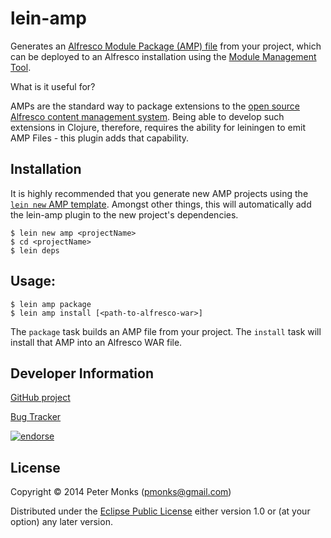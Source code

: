 # lein-amp
Generates an [Alfresco Module Package (AMP) file](http://wiki.alfresco.com/wiki/AMP_Files) from your project, which
can be deployed to an Alfresco installation using the
[Module Management Tool](http://wiki.alfresco.com/wiki/Module_Management_Tool).

What is it useful for?

AMPs are the standard way to package extensions to the [open source Alfresco content management system](http://www.alfresco.org/).
Being able to develop such extensions in Clojure, therefore, requires the ability for leiningen to emit AMP Files - this plugin adds
that capability.

## Installation

It is highly recommended that you generate new AMP projects using the
[`lein new` AMP template](https://github.com/lambdalf/amp-template). Amongst other things, this will automatically add
the lein-amp plugin to the new project's dependencies.

```shell
$ lein new amp <projectName>
$ cd <projectName>
$ lein deps
```

## Usage:
```shell
$ lein amp package
$ lein amp install [<path-to-alfresco-war>]
```

The `package` task builds an AMP file from your project.
The `install` task will install that AMP into an Alfresco WAR file.

## Developer Information

[GitHub project](https://github.com/lambdalf/lein-amp)

[Bug Tracker](https://github.com/lambdalf/lein-amp/issues)

[![endorse](https://api.coderwall.com/pmonks/endorsecount.png)](https://coderwall.com/pmonks)

## License

Copyright © 2014 Peter Monks (pmonks@gmail.com)

Distributed under the [Eclipse Public License](http://www.eclipse.org/legal/epl-v10.html) either version 1.0 or (at your option) any later version.

